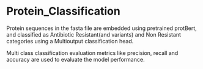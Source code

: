 # Protein_Classification

Protein sequences in the fasta file are embedded using pretrained protBert, and classified as Antibiotic Resistant(and variants) and Non Resistant categories using a Multioutput classification head.

Multi class classification evaluation metrics like precision, recall and accuracy are used to evaluate the model performance.

